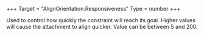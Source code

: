 +++
Target = "AlignOrientation.Responsiveness"
Type = number
+++

Used to control how quickly the constraint will reach its goal. Higher values will cause the attachment to align quicker. Value can be between 5 and 200.